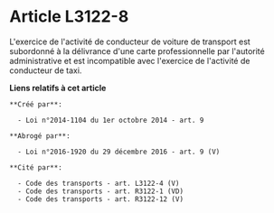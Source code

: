 # Article L3122-8

L'exercice de l'activité de conducteur de voiture de transport est subordonné à la délivrance d'une carte professionnelle par
l'autorité administrative et est incompatible avec l'exercice de l'activité de conducteur de taxi.

**Liens relatifs à cet article**

	**Créé par**:

	  - Loi n°2014-1104 du 1er octobre 2014 - art. 9

	**Abrogé par**:

	  - Loi n°2016-1920 du 29 décembre 2016 - art. 9 (V)

	**Cité par**:

	  - Code des transports - art. L3122-4 (V)
	  - Code des transports - art. R3122-1 (VD)
	  - Code des transports - art. R3122-12 (V)
